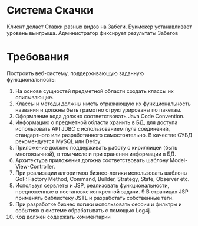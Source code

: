 # Система Скачки 
Клиент делает Ставки разных видов на Забеги. Букмекер устанавливает уровень выигрыша. Администратор фиксирует результаты Забегов
# Требования
Построить веб-систему, поддерживающую заданную функциональность:
1. На основе сущностей предметной области создать классы их описывающие.
2. Классы и методы должны иметь отражающую их функциональность названия и должны быть грамотно структурированы по пакетам. 
3. Оформление кода должно соответствовать Java Code Convention.
4. Информацию о предметной области хранить в БД, для доступа использовать API JDBC с использованием пула соединений, стандартного или разработанного самостоятельно. В качестве СУБД рекомендуется MySQL или Derby.
5. Приложение должно поддерживать работу с кириллицей (быть многоязычной), в том числе и при хранении информации в БД.
6. Архитектура приложения должна соответствовать шаблону Model-View-Controller.
7. При реализации алгоритмов бизнес-логики использовать шаблоны GoF: Factory Method, Command, Builder, Strategy, State, Observer etc.
8. Используя сервлеты и JSP, реализовать функциональности, предложенные в постановке конкретной задачи.
9 В страницах JSP применять библиотеку JSTL и разработать собственные теги.
10. При разработке бизнес логики использовать сессии и фильтры и событиях в системе обрабатывать с помощью Log4j.
11. Код должен содержать комментарии
